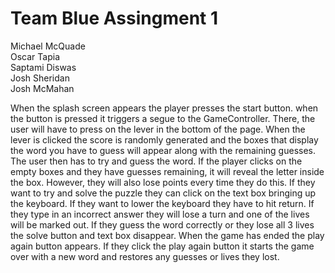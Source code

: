 # Team Blue Assingment 1

Michael McQuade  
Oscar Tapia  
Saptami Diswas  
Josh Sheridan  
Josh McMahan  

When the splash screen appears the player presses the start button. when the button is pressed it triggers a segue to the GameController. There, the user will have to press on the lever in the bottom of the page. When the lever is clicked the score is randomly generated and the boxes that display the word you have to guess will appear along with the remaining guesses. The user then has to try and guess the word. If the player clicks on the empty boxes and they have guesses remaining, it will reveal the letter inside the box. However, they will also lose points every time they do this. If they want to try and solve the puzzle they can click on the text box bringing up the keyboard. If they want to lower the keyboard they have to hit return. If they type in an incorrect answer they will lose a turn and one of the lives will be marked out. If they guess the word correctly or they lose all 3 lives the solve button and text box disappear. When the game has ended the play again button appears. If they click the play again button it starts the game over with a new word and restores any guesses or lives they lost.

